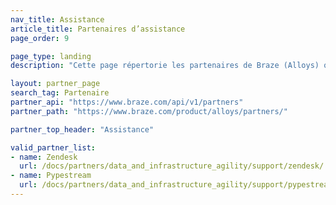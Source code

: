 ```yaml
---
nav_title: Assistance
article_title: Partenaires d’assistance
page_order: 9

page_type: landing 
description: "Cette page répertorie les partenaires de Braze (Alloys) qui vous permettent d’intégrer Braze à leurs suites de support client."

layout: partner_page
search_tag: Partenaire
partner_api: "https://www.braze.com/api/v1/partners"
partner_path: "https://www.braze.com/product/alloys/partners/"

partner_top_header: "Assistance"

valid_partner_list:
- name: Zendesk
  url: /docs/partners/data_and_infrastructure_agility/support/zendesk/
- name: Pypestream
  url: /docs/partners/data_and_infrastructure_agility/support/pypestream/
---
```

